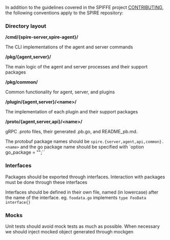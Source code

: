 In addition to the guidelines covered in the SPIFFE project
[CONTRIBUTING](https://github.com/spiffe/spiffe/blob/master/CONTRIBUTING.md), the following
conventions apply to the SPIRE repository:

### Directory layout

**/cmd/{spire-server,spire-agent}/**

The CLI implementations of the agent and server commands

**/pkg/{agent,server}/**

The main logic of the agent and server processes and their support packages

**/pkg/common/**

Common functionality for agent, server, and plugins

**/plugin/{agent,server}/\<name\>/**

The implementation of each plugin and their support packages

**/proto/{agent,server,api}/\<name\>/**

gRPC .proto files, their generated .pb.go, and README_pb.md.

The protobuf package names should be `spire.{server,agent,api,common}.<name>` and the go package name
should be specified with `option go_package = "<name>";``

### Interfaces

Packages should be exported through interfaces. Interaction with packages must be done through these
interfaces

Interfaces should be defined in their own file, named (in lowercase) after the name of the
interface. eg. `foodata.go` implements `type FooData interface{}`

### Mocks

Unit tests should avoid mock tests as much as possible. When necessary we should inject mocked
object generated through mockgen
